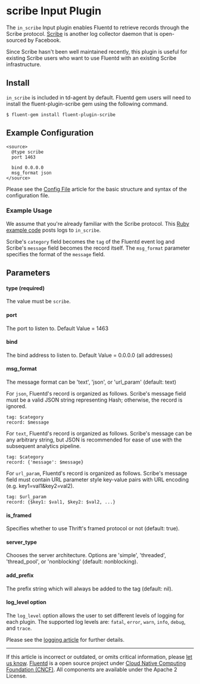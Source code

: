 scribe Input Plugin
===================

The `in_scribe` Input plugin enables Fluentd to retrieve records through
the Scribe protocol. [Scribe](https://github.com/facebook/scribe) is
another log collector daemon that is open-sourced by Facebook.

Since Scribe hasn't been well maintained recently, this plugin is useful
for existing Scribe users who want to use Fluentd with an existing
Scribe infrastructure.


Install
-------

`in_scribe` is included in td-agent by default. Fluentd gem users will
need to install the fluent-plugin-scribe gem using the following
command.

``` {.CodeRay}
$ fluent-gem install fluent-plugin-scribe
```

Example Configuration
---------------------

``` {.CodeRay}
<source>
  @type scribe
  port 1463

  bind 0.0.0.0
  msg_format json
</source>
```
Please see the [Config File](config-file) article for the basic
structure and syntax of the configuration file.

### Example Usage

We assume that you're already familiar with the Scribe protocol. This
[Ruby example
code](https://github.com/fluent/fluent-plugin-scribe/blob/master/bin/fluent-scribe-remote)
posts logs to `in_scribe`.

Scribe's `category` field becomes the `tag` of the Fluentd event log and
Scribe's `message` field becomes the record itself. The `msg_format`
parameter specifies the format of the `message` field.

Parameters
----------

#### type (required)

The value must be `scribe`.

#### port

The port to listen to. Default Value = 1463

#### bind

The bind address to listen to. Default Value = 0.0.0.0 (all addresses)

#### msg\_format

The message format can be 'text', 'json', or 'url\_param' (default:
text)

For `json`, Fluentd's record is organized as follows. Scribe's message
field must be a valid JSON string representing Hash; otherwise, the
record is ignored.

``` {.CodeRay}
tag: $category
record: $message
```

For `text`, Fluentd's record is organized as follows. Scribe's message
can be any arbitrary string, but JSON is recommended for ease of use
with the subsequent analytics pipeline.

``` {.CodeRay}
tag: $category
record: {'message': $message}
```

For `url_param`, Fluentd's record is organized as follows. Scribe's
message field must contain URL parameter style key-value pairs with URL
encoding (e.g. key1=val1&key2=val2).

``` {.CodeRay}
tag: $url_param
record: {$key1: $val1, $key2: $val2, ...}
```

#### is\_framed

Specifies whether to use Thrift's framed protocol or not (default:
true).

#### server\_type

Chooses the server architecture. Options are 'simple', 'threaded',
'thread\_pool', or 'nonblocking' (default: nonblocking).

#### add\_prefix

The prefix string which will always be added to the tag (default: nil).

#### log\_level option

The `log_level` option allows the user to set different levels of
logging for each plugin. The supported log levels are: `fatal`, `error`,
`warn`, `info`, `debug`, and `trace`.

Please see the [logging article](logging) for further details.


------------------------------------------------------------------------


If this article is incorrect or outdated, or omits critical information,
please [let us know](https://github.com/fluent/fluentd-docs/issues?state=open).
[Fluentd](http://www.fluentd.org/) is a open source project under [Cloud
Native Computing Foundation (CNCF)](https://cncf.io/). All components
are available under the Apache 2 License.
